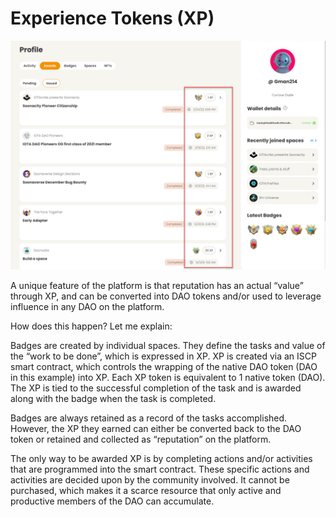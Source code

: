 # Experience Tokens (XP)

![](<../../.gitbook/assets/image (26) (1) (1) (1).png>)

A unique feature of the platform is that reputation has an actual “value” through XP, and can be converted into DAO tokens and/or used to leverage influence in any DAO on the platform.

How does this happen? Let me explain:

Badges are created by individual spaces. They define the tasks and value of the “work to be done”, which is expressed in XP. XP is created via an ISCP smart contract, which controls the wrapping of the native DAO token (DAO in this example) into XP. Each XP token is equivalent to 1 native token (DAO). The XP is tied to the successful completion of the task and is awarded along with the badge when the task is completed.

Badges are always retained as a record of the tasks accomplished. However, the XP they earned can either be converted back to the DAO token or retained and collected as “reputation” on the platform.

The only way to be awarded XP is by completing actions and/or activities that are programmed into the smart contract. These specific actions and activities are decided upon by the community involved. It cannot be purchased, which makes it a scarce resource that only active and productive members of the DAO can accumulate.
